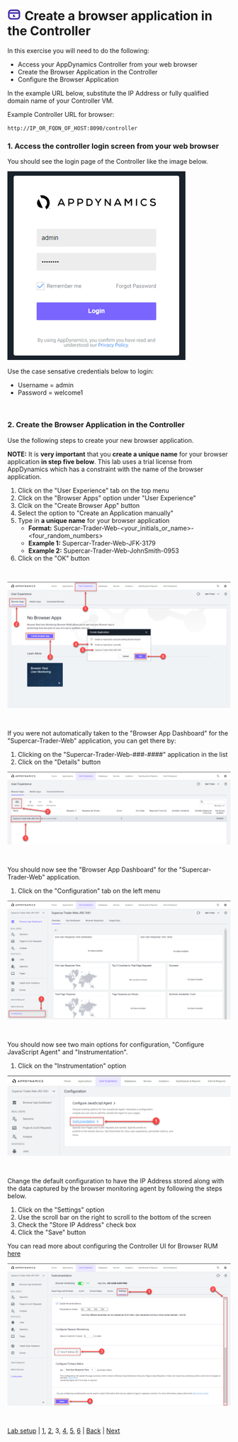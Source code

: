 ![Lab Icon](./assets/images/lab-icon.png) Create a browser application in the Controller
=========================================================================

In this exercise you will need to do the following:

- Access your AppDynamics Controller from your web browser
- Create the Browser Application in the Controller
- Configure the Browser Application

In the example URL below, substitute the IP Address or fully qualified domain name of your Controller VM. 

Example Controller URL for browser:

```
http://IP_OR_FQDN_OF_HOST:8090/controller
```

### **1.** Access the controller login screen from your web browser
You should see the login page of the Controller like the image below.

![Controller Login Screen](./assets/images/03-controller-login.png)

Use the case sensative credentials below to login:

- Username = admin 
- Password = welcome1

<br>

### **2.** Create the Browser Application in the Controller

Use the following steps to create your new browser application.

**NOTE:** It is **very important** that you **create a unique name** for your browser application **in step five below**.  This lab uses a trial license from AppDynamics which has a constraint with the name of the browser application.

1. Click on the "User Experience" tab on the top menu
2. Click on the "Browser Apps" option under "User Experience"
3. Clcik on the "Create Browser App" button
4. Select the option to "Create an Application manually"
5. Type in **a unique name** for your browser application
   - **Format:** Supercar-Trader-Web-<your_initials_or_name>-<four_random_numbers>
   - **Example 1:** Supercar-Trader-Web-JFK-3179
   - **Example 2:** Supercar-Trader-Web-JohnSmith-0953
7. Click on the "OK" button

<br>

![BRUM Dash 1](./assets/images/03-brum-dashboard-01.png)

<br>

If you were not automatically taken to the "Browser App Dashboard" for the "Supercar-Trader-Web" application, you can get there by:

1. Clicking on the "Supercar-Trader-Web-###-####" application in the list
2. Click on the "Details" button

![BRUM Dash 2](./assets/images/03-brum-dashboard-02.png)

<br>

You should now see the "Browser App Dashboard" for the "Supercar-Trader-Web" application.  

1. Click on the "Configuration" tab on the left menu

![BRUM Dash 3](./assets/images/03-brum-dashboard-03.png)

<br>

You should now see two main options for configuration, "Configure JavaScript Agent" and "Instrumentation".

1. Click on the "Instrumentation" option

![BRUM Dash 4](./assets/images/03-brum-dashboard-04.png)

<br>

Change the default configuration to have the IP Address stored along with the data captured by the browser monitoring agent by following the steps below.

1. Click on the "Settings" option
2. Use the scroll bar on the right to scroll to the bottom of the screen
3. Check the "Store IP Address" check box
4. Click the "Save" button

You can read more about configuring the Controller UI for Browser RUM [here](https://docs.appdynamics.com/display/latest/Configure+the+Controller+UI+for+Browser+RUM)

![BRUM Dash 5](./assets/images/03-brum-dashboard-05.png)

<br>


[Lab setup](lab-exercise-00.md) | [1](lab-exercise-01.md), [2](lab-exercise-02.md), 3, [4](lab-exercise-04.md), [5](lab-exercise-05.md), [6](lab-exercise-06.md) | [Back](lab-exercise-02.md) | [Next](lab-exercise-04.md)
